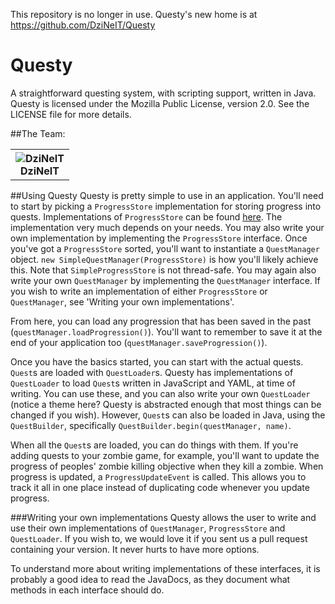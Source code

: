 This repository is no longer in use. Questy's new home is at https://github.com/DziNeIT/Questy




Questy
======

A straightforward questing system, with scripting support, written in Java. Questy is licensed under the Mozilla Public License, version 2.0. See the LICENSE file for more details.

##The Team:
<table>
	<tr>
		<th><img src="https://en.gravatar.com/userimage/33964137/1a88e05eaeb009a4323e3076b309313c.png?size=55" alt="DziNeIT" title="DziNeIT"/><br/>DziNeIT</th>
	</tr>
</table>

##Using Questy
Questy is pretty simple to use in an application. You'll need to start by picking a `ProgressStore` implementation for storing progress into quests. Implementations of `ProgressStore` can be found [here](https://github.com/VolumetricPixels/Questy/tree/master/src/main/java/com/volumetricpixels/questy/storage/store). The implementation very much depends on your needs. You may also write your own implementation by implementing the `ProgressStore` interface. Once you've got a `ProgressStore` sorted, you'll want to instantiate a `QuestManager` object. `new SimpleQuestManager(ProgressStore)` is how you'll likely achieve this. Note that `SimpleProgressStore` is not thread-safe. You may again also write your own `QuestManager` by implementing the `QuestManager` interface. If you wish to write an implementation of either `ProgressStore` or `QuestManager`, see 'Writing your own implementations'.

From here, you can load any progression that has been saved in the past (`questManager.loadProgression()`). You'll want to remember to save it at the end of your application too (`questManager.saveProgression()`).

Once you have the basics started, you can start with the actual quests. `Quest`s are loaded with `QuestLoader`s. Questy has implementations of `QuestLoader` to load `Quest`s written in JavaScript and YAML, at time of writing. You can use these, and you can also write your own `QuestLoader` (notice a theme here? Questy is abstracted enough that most things can be changed if you wish). However, `Quest`s can also be loaded in Java, using the `QuestBuilder`, specifically `QuestBuilder.begin(questManager, name)`.

When all the `Quest`s are loaded, you can do things with them. If you're adding quests to your zombie game, for example, you'll want to update the progress of peoples' zombie killing objective when they kill a zombie. When progress is updated, a `ProgressUpdateEvent` is called. This allows you to track it all in one place instead of duplicating code whenever you update progress.

###Writing your own implementations
Questy allows the user to write and use their own implementations of `QuestManager`, `ProgressStore` and `QuestLoader`. If you wish to, we would love it if you sent us a pull request containing your version. It never hurts to have more options.

To understand more about writing implementations of these interfaces, it is probably a good idea to read the JavaDocs, as they document what methods in each interface should do.
